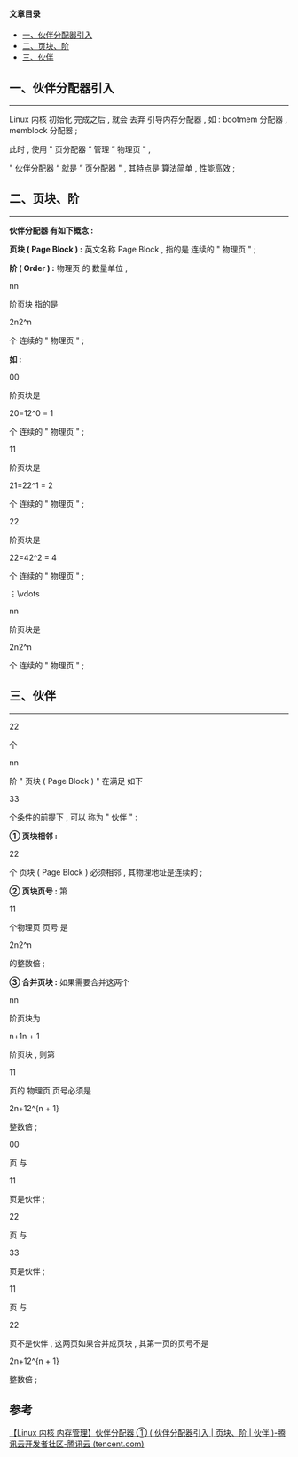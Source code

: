 #### 文章目录

-   [一、伙伴分配器引入](https://cloud.tencent.com/developer?from_column=20421&from=20421)
-   [二、页块、阶](https://cloud.tencent.com/developer?from_column=20421&from=20421)
-   [三、伙伴](https://cloud.tencent.com/developer?from_column=20421&from=20421)

## 一、伙伴分配器引入

* * *

Linux 内核 初始化 完成之后 , 就会 丢弃 引导内存分配器 , 如 : bootmem 分配器 , memblock 分配器 ;

此时 , 使用 " 页分配器 “ 管理 ” 物理页 " ,

" 伙伴分配器 “ 就是 ” 页分配器 " , 其特点是 算法简单 , 性能高效 ;

## 二、页块、阶

* * *

**伙伴分配器 有如下概念 :**

**页块 ( Page Block ) :** 英文名称 Page Block , 指的是 连续的 " 物理页 " ;

**阶 ( Order ) :** 物理页 的 数量单位 ,

nn

阶页块 指的是

2n2^n

个 连续的 " 物理页 " ;

**如 :**

00

阶页块是

20\=12^0 = 1

个 连续的 " 物理页 " ;

11

阶页块是

21\=22^1 = 2

个 连续的 " 物理页 " ;

22

阶页块是

22\=42^2 = 4

个 连续的 " 物理页 " ;

⋮\\vdots

nn

阶页块是

2n2^n

个 连续的 " 物理页 " ;

## 三、伙伴

* * *

22

个

nn

阶 " 页块 ( Page Block ) " 在满足 如下

33

个条件的前提下 , 可以 称为 " 伙伴 " :

**① 页块相邻 :**

22

个 页块 ( Page Block ) 必须相邻 , 其物理地址是连续的 ;

**② 页块页号 :** 第

11

个物理页 页号 是

2n2^n

的整数倍 ;

**③ 合并页块 :** 如果需要合并这两个

nn

阶页块为

n+1n + 1

阶页块 , 则第

11

页的 物理页 页号必须是

2n+12^{n + 1}

整数倍 ;

00

页 与

11

页是伙伴 ;

22

页 与

33

页是伙伴 ;

11

页 与

22

页不是伙伴 , 这两页如果合并成页块 , 其第一页的页号不是

2n+12^{n + 1}

整数倍 ;

## 参考

[【Linux 内核 内存管理】伙伴分配器 ① ( 伙伴分配器引入 | 页块、阶 | 伙伴 )-腾讯云开发者社区-腾讯云 (tencent.com)](https://cloud.tencent.com/developer/article/2253535)